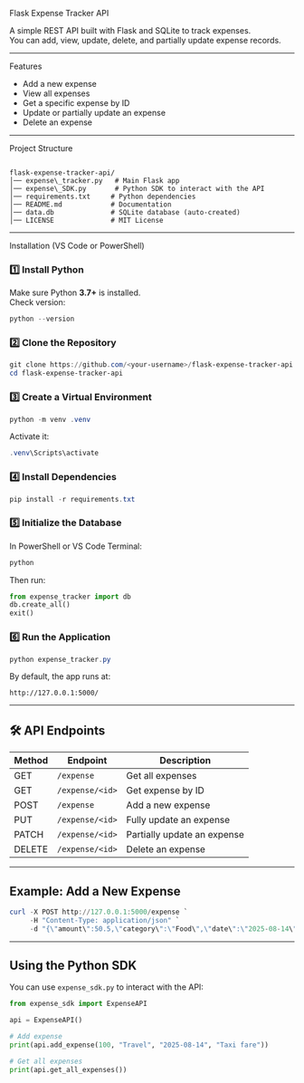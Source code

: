 Flask Expense Tracker API

A simple REST API built with Flask and SQLite to track expenses.  
You can add, view, update, delete, and partially update expense records.

---

 Features
- Add a new expense
- View all expenses
- Get a specific expense by ID
- Update or partially update an expense
- Delete an expense

---

 Project Structure
```

flask-expense-tracker-api/
│── expense\_tracker.py   # Main Flask app
│── expense\_SDK.py       # Python SDK to interact with the API
│── requirements.txt     # Python dependencies
│── README.md            # Documentation
│── data.db              # SQLite database (auto-created)
│── LICENSE              # MIT License

````

---

 Installation (VS Code or PowerShell)

### 1️⃣ Install Python
Make sure Python **3.7+** is installed.  
Check version:
```powershell
python --version
````

### 2️⃣ Clone the Repository

```powershell
git clone https://github.com/<your-username>/flask-expense-tracker-api.git
cd flask-expense-tracker-api
```

### 3️⃣ Create a Virtual Environment

```powershell
python -m venv .venv
```

Activate it:

```powershell
.venv\Scripts\activate
```

### 4️⃣ Install Dependencies

```powershell
pip install -r requirements.txt
```

### 5️⃣ Initialize the Database

In PowerShell or VS Code Terminal:

```powershell
python
```

Then run:

```python
from expense_tracker import db
db.create_all()
exit()
```

### 6️⃣ Run the Application

```powershell
python expense_tracker.py
```

By default, the app runs at:

```
http://127.0.0.1:5000/
```

---

## 🛠 API Endpoints

| Method | Endpoint        | Description                 |
| ------ | --------------- | --------------------------- |
| GET    | `/expense`      | Get all expenses            |
| GET    | `/expense/<id>` | Get expense by ID           |
| POST   | `/expense`      | Add a new expense           |
| PUT    | `/expense/<id>` | Fully update an expense     |
| PATCH  | `/expense/<id>` | Partially update an expense |
| DELETE | `/expense/<id>` | Delete an expense           |

---

## Example: Add a New Expense

```powershell
curl -X POST http://127.0.0.1:5000/expense `
     -H "Content-Type: application/json" `
     -d "{\"amount\":50.5,\"category\":\"Food\",\"date\":\"2025-08-14\",\"notes\":\"Lunch\"}"
```

---

##  Using the Python SDK

You can use `expense_sdk.py` to interact with the API:

```python
from expense_sdk import ExpenseAPI

api = ExpenseAPI()

# Add expense
print(api.add_expense(100, "Travel", "2025-08-14", "Taxi fare"))

# Get all expenses
print(api.get_all_expenses())
```



